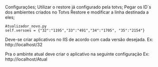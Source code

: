 Configurações;
Utilizar o restore já configurado pela totvs;
Pegar os ID´s dos ambientes criados no Totvs Restore e modificar a linha destinada a eles;
    
    Atualizador_novo.py
    self.versoes = {"32":"1195","33":"491","34":"1705", "35":"2154"}

Deve-se criar aplicativos no IIS de acordo com cada versão desejada.
    Ex: http://localhost/32

Pra o ambinte atual deve criar o aplicativo na seguinte configuração
    Ex: http://localhost/Atual
